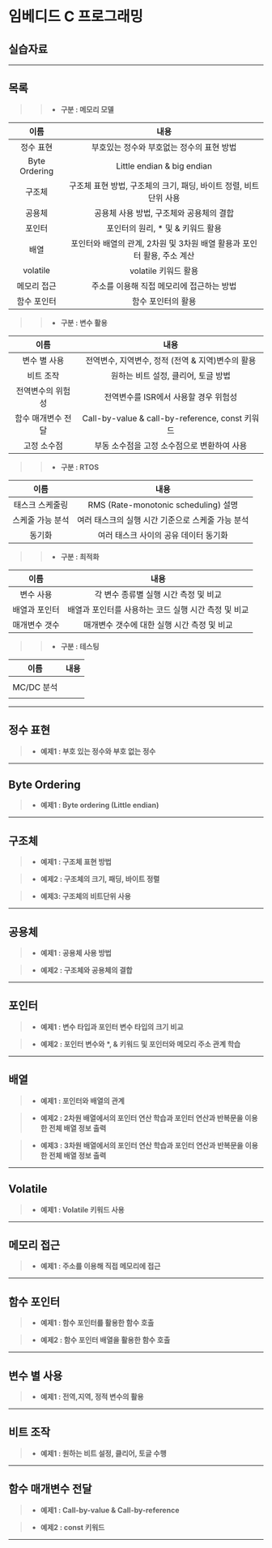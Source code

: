 임베디드 C 프로그래밍
=============
실습자료
-------------

***

## 목록

>> * <strong> 구분 : 메모리 모델 </strong>

| 이름 | 내용 |
|:---:|:---:|
|  정수 표현 | 부호있는 정수와 부호없는 정수의 표현 방법 |
|  Byte Ordering | Little endian & big endian |
|  구조체  | 구조체 표현 방법, 구조체의 크기, 패딩, 바이트 정렬, 비트 단위 사용 |
|  공용체 | 공용체 사용 방법, 구조체와 공용체의 결합 |
|  포인터  | 포인터의 원리, * 및 & 키워드 활용 |
|  배열  | 포인터와 배열의 관계, 2차원 및 3차원 배열 활용과 포인터 활용, 주소 계산 |
|  volatile  | volatile 키워드 활용 |
|  메모리 접근  | 주소를 이용해 직접 메모리에 접근하는 방법 |
|  함수 포인터  | 함수 포인터의 활용 |

>> * <strong> 구분 : 변수 활용 </strong>

| 이름 | 내용 |
|:---:|:---:|
|  변수 별 사용  | 전역변수, 지역변수, 정적 (전역 & 지역)변수의 활용 |
|  비트 조작  | 원하는 비트 설정, 클리어, 토글 방법 |
|  전역변수의 위험성  | 전역변수를 ISR에서 사용할 경우 위험성 |
|  함수 매개변수 전달  | Call-by-value & call-by-reference, const 키워드 |
|  고정 소수점   | 부동 소수점을 고정 소수점으로 변환하여 사용 |

>> * <strong> 구분 : RTOS </strong>

| 이름 | 내용 |
|:---:|:---:|
|  태스크 스케줄링   | RMS (Rate-monotonic scheduling) 설명 |
|  스케줄 가능 분석   | 여러 태스크의 실행 시간 기준으로 스케줄 가능 분석 |
|  동기화   | 여러 태스크 사이의 공유 데이터 동기화 |

>> * <strong> 구분 : 최적화 </strong>

| 이름 | 내용 |
|:---:|:---:|
|  변수 사용    | 각 변수 종류별 실행 시간 측정 및 비교 |
|  배열과 포인터    | 배열과 포인터를 사용하는 코드 실행 시간 측정 및 비교 |
|  매개변수 갯수    | 매개변수 갯수에 대한 실행 시간 측정 및 비교 |


>> * <strong> 구분 : 테스팅  </strong>

| 이름 | 내용 |
|:---:|:---:|
|     |  |
|  MC/DC 분석    |  |
|     |  |

***


## 정수 표현

> * <strong>  예제1 : 부호 있는 정수와 부호 없는 정수   </strong>

***

## Byte Ordering

> * <strong> 예제1 : Byte ordering (Little endian)  </strong>

***

## 구조체

> * <strong> 예제1 : 구조체 표현 방법  </strong>

> * <strong> 예제2 : 구조체의 크기, 패딩, 바이트 정렬  </strong>

> * <strong> 예제3: 구조체의 비트단위 사용  </strong>

***

## 공용체

> * <strong> 예제1 : 공용체 사용 방법  </strong>

> * <strong> 예제2 : 구조체와 공용체의 결합  </strong>

***

## 포인터

> * <strong> 예제1 : 변수 타입과 포인터 변수 타입의 크기 비교 </strong>

> * <strong> 예제2 : 포인터 변수와 *, & 키워드 및 포인터와 메모리 주소 관계 학습  </strong>

***

## 배열

> * <strong> 예제1 : 포인터와 배열의 관계 </strong>

> * <strong> 예제2 : 2차원 배열에서의 포인터 연산 학습과 포인터 연산과 반복문을 이용한 전체 배열 정보 출력  </strong>

> * <strong> 예제3 : 3차원 배열에서의 포인터 연산 학습과 포인터 연산과 반복문을 이용한 전체 배열 정보 출력  </strong>

***

## Volatile

> * <strong>  예제1 : Volatile 키워드 사용 </strong>

***

## 메모리 접근

> * <strong>  예제1 : 주소를 이용해 직접 메모리에 접근 </strong>

***

## 함수 포인터

> * <strong>  예제1 : 함수 포인터를 활용한 함수 호출 </strong>

> * <strong>  예제2 : 함수 포인터 배열을 활용한 함수 호출 </strong>

***

## 변수 별 사용

> * <strong>  예제1 : 전역,지역, 정적 변수의 활용  </strong>

***

## 비트 조작

> * <strong>  예제1 : 원하는 비트 설정, 클리어, 토글 수행  </strong>

***

## 함수 매개변수 전달

> * <strong>  예제1 : Call-by-value & Call-by-reference  </strong>

> * <strong>  예제2 : const 키워드  </strong>

***

